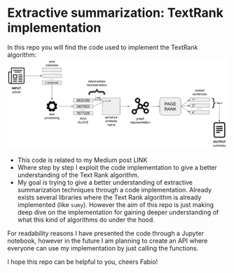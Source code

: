 # Extractive summarization: TextRank implementation

In this repo you will find the code used to implement the TextRank algorithm:
![TextRank_scheme](TextRank_scheme.png)
- This code is related to my Medium post LINK 
- Where step by step I exploit the code implementation to give a better understanding of the Text Rank algorithm.
- My goal is trying to give a better understanding of extractive summarization techniques through a code implementation. Already exists several libraries where the Text Rank algorithm is already implemented (like `sumy`). However the aim of this repo is just making deep dive on the implementation for gaining deeper understanding of what this kind of algorithms do under the hood.

For readability reasons I have presented the code through a Jupyter notebook, however in the future I am planning to create an API where everyone can use my implementation by just calling the functions.

I hope this repo can be helpful to you, cheers Fabio!



